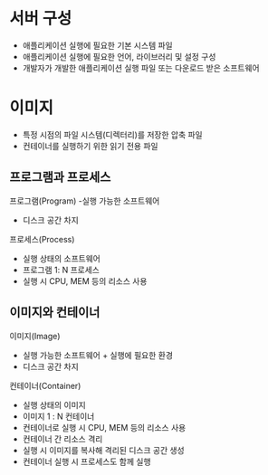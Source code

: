 # 서버 구성
- 애플리케이션 실행에 필요한 기본 시스템 파일
- 애플리케이션 실행에 필요한 언어, 라이브러리 및 설정 구성
- 개발자가 개발한 애플리케이션 실행 파일 또는 다운로드 받은 소프트웨어

# 이미지
- 특정 시점의 파일 시스템(디렉터리)를 저장한 압축 파일
- 컨테이너를 실행하기 위한 읽기 전용 파일

## 프로그램과 프로세스
프로그램(Program)
-실행 가능한 소프트웨어
- 디스크 공간 차지

프로세스(Process)
- 실행 상태의 소프트웨어
- 프로그램 1: N 프로세스
- 실행 시 CPU, MEM 등의 리소스 사용

## 이미지와 컨테이너
이미지(Image)
- 실행 가능한 소프트웨어 + 실행에 필요한 환경
- 디스크 공간 차지

컨테이너(Container)
- 실행 상태의 이미지
- 이미지 1 : N 컨테이너
- 컨테이너로 실행 시 CPU, MEM 등의 리소스 사용
- 컨테이너 간 리소스 격리
- 실행 시 이미지를 복사해 격리된 디스크 공간 생성
- 컨테이너 실행 시 프로세스도 함께 실행